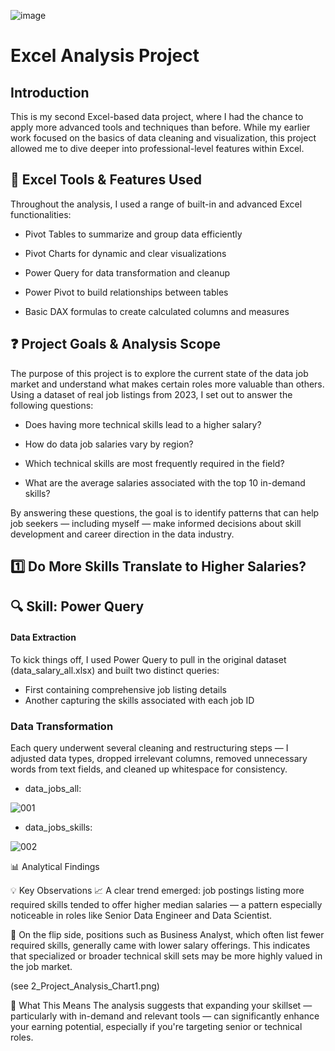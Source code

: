 
![image](https://github.com/user-attachments/assets/f31b743a-1eb1-4844-ac0a-f94311bd44e6)
# Excel Analysis Project

## Introduction

This is my second Excel-based data project, where I had the chance to apply more advanced tools and techniques than before. While my earlier work focused on the basics of data cleaning and visualization, this project allowed me to dive deeper into professional-level features within Excel.

## 🧰 Excel Tools & Features Used

Throughout the analysis, I used a range of built-in and advanced Excel functionalities:

- Pivot Tables to summarize and group data efficiently

- Pivot Charts for dynamic and clear visualizations

- Power Query for data transformation and cleanup

- Power Pivot to build relationships between tables

- Basic DAX formulas to create calculated columns and measures
  
## ❓ Project Goals & Analysis Scope

The purpose of this project is to explore the current state of the data job market and understand what makes certain roles more valuable than others. Using a dataset of real job listings from 2023, I set out to answer the following questions:

- Does having more technical skills lead to a higher salary?

- How do data job salaries vary by region?

- Which technical skills are most frequently required in the field?

- What are the average salaries associated with the top 10 in-demand skills?

By answering these questions, the goal is to identify patterns that can help job seekers — including myself — make informed decisions about skill development and career direction in the data industry.

## 1️⃣ Do More Skills Translate to Higher Salaries?

## 🔍 Skill: Power Query

#### Data Extraction

To kick things off, I used Power Query to pull in the original dataset (data_salary_all.xlsx) and built two distinct queries:

- First containing comprehensive job listing details
- Another capturing the skills associated with each job ID

### Data Transformation

Each query underwent several cleaning and restructuring steps — I adjusted data types, dropped irrelevant columns, removed unnecessary words from text fields, and cleaned up whitespace for consistency.

- data_jobs_all:

![001](https://github.com/user-attachments/assets/75fb5f32-e243-4d03-90f9-731e0f06dfaa)

- data_jobs_skills:

![002](https://github.com/user-attachments/assets/eaa1c839-9e3d-4642-b391-f44bbef18da7)

📊 Analytical Findings

💡 Key Observations
📈 A clear trend emerged: job postings listing more required skills tended to offer higher median salaries — a pattern especially noticeable in roles like Senior Data Engineer and Data Scientist.

💼 On the flip side, positions such as Business Analyst, which often list fewer required skills, generally came with lower salary offerings. This indicates that specialized or broader technical skill sets may be more highly valued in the job market.

(see 2_Project_Analysis_Chart1.png)

🤔 What This Means
The analysis suggests that expanding your skillset — particularly with in-demand and relevant tools — can significantly enhance your earning potential, especially if you're targeting senior or technical roles.
